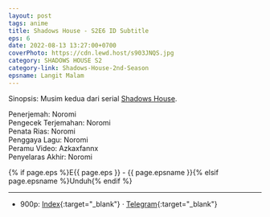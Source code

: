 ```yaml
---
layout: post
tags: anime
title: Shadows House - S2E6 ID Subtitle
eps: 6
date: 2022-08-13 13:27:00+0700
coverPhoto: https://cdn.lewd.host/s903JNQS.jpg
category: SHADOWS HOUSE S2
category-link: Shadows-House-2nd-Season
epsname: Langit Malam
---
```


Sinopsis: Musim kedua dari serial [Shadows House](https://a-1fansub.github.io/Shadows-House-Paketan).

Penerjemah: Noromi<br>
Pengecek Terjemahan: Noromi<br>
Penata Rias: Noromi<br>
Penggaya Lagu: Noromi<br>
Peramu Video: Azkaxfannx<br>
Penyelaras Akhir: Noromi<br>

{% if page.eps %}E{{ page.eps }} - {{ page.epsname }}{% elsif page.epsname %}Unduh{% endif %}

---
- 900p: [Index](https://proyek.a-1ddl.workers.dev/0:/Musim%20Panas%202022/%5BWEB%5D/%5BA-1%5D%20Shadows%20House%202nd%20Season%20%5BWEB%5D%5Bx264%20900p%5D%5BAAC%5D/%5BA-1%5D%20Shadows%20House%202nd%20Season%20-%2006%20%5BWEB%5D%5Bx264%20900p%5D%5BAAC%5D%5B2DF6055C%5D.mkv){:target="_blank"} &middot; [Telegram](https://t.me/a1fansubweeklies/108){:target="_blank"}
